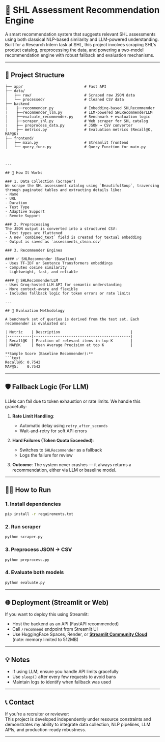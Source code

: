 
# 🧠 SHL Assessment Recommendation Engine

A smart recommendation system that suggests relevant SHL assessments using both classical NLP-based similarity and LLM-powered understanding. Built for a Research Intern task at SHL, this project involves scraping SHL’s product catalog, preprocessing the data, and powering a two-model recommendation engine with robust fallback and evaluation mechanisms.

---

## 📁 Project Structure

```
├── app/                            # Fast API
├── data/
│   ├── raw/                        # Scraped raw JSON data
│   └── processed/                  # Cleaned CSV data
├── backend
|    ├──recommender.py              # Embedding-based SHLRecommender
|    ├──recommender_llm.py          # LLM-powered SHLRecommenderLLM 
|    ├──evaluate_recommender.py     # Benchmark + evaluation logic 
|    ├──scraper_shl.py              # Web scraper for SHL catalog 
|    ├── preprocess_data.py         # JSON → CSV converter
|    ├── metrics.py                 # Evaluation metrics (Recall@K, MAP@K)
├── frontend/
│   ├── main.py                     # Streamlit frontend
│   └── query_func.py               # Query Function for main.py
 
```
```

---

## 🚀 How It Works

### 1. Data Collection (Scraper)
We scrape the SHL assessment catalog using `BeautifulSoup`, traversing through paginated tables and extracting details like:
- Name
- URL
- Duration
- Test Type
- Adaptive Support
- Remote Support

### 2. Preprocessing
The JSON output is converted into a structured CSV:
- Test types are flattened
- A new `combined_text` field is created for textual embedding
- Output is saved as `assessments_clean.csv`

### 3. Recommender Engines

#### ✅ SHLRecommender (Baseline)
- Uses TF-IDF or Sentence Transformers embeddings
- Computes cosine similarity
- Lightweight, fast, and reliable

#### 🤖 SHLRecommenderLLM
- Uses Groq-hosted LLM API for semantic understanding
- More context-aware and flexible
- Includes fallback logic for token errors or rate limits

---

## 🧪 Evaluation Methodology

A benchmark set of queries is derived from the test set. Each recommender is evaluated on:

| Metric    | Description                                |
|-----------|--------------------------------------------|
| Recall@K  | Fraction of relevant items in top K        |
| MAP@K     | Mean Average Precision at top K            |

**Sample Score (Baseline Recommender):**
```text
Recall@5: 0.7542
MAP@5:    0.7542
```

---

## 🛡️ Fallback Logic (For LLM)

LLMs can fail due to token exhaustion or rate limits. We handle this gracefully:

1. **Rate Limit Handling**:
   - Automatic delay using `retry_after_seconds`
   - Wait-and-retry for soft API errors

2. **Hard Failures (Token Quota Exceeded)**:
   - Switches to `SHLRecommender` as a fallback
   - Logs the failure for review

3. **Outcome**: The system never crashes — it always returns a recommendation, either via LLM or baseline model.

---

## 🧑‍💻 How to Run

### 1. Install dependencies
```bash
pip install -r requirements.txt
```

### 2. Run scraper
```bash
python scraper.py
```

### 3. Preprocess JSON → CSV
```bash
python preprocess.py
```

### 4. Evaluate both models
```bash
python evaluate.py
```

---

## 🌐 Deployment (Streamlit or Web)

If you want to deploy this using Streamlit:
- Host the backend as an API (FastAPI recommended)
- Call `/recommend` endpoint from Streamlit UI
- Use HuggingFace Spaces, Render, or [**Streamlit Community Cloud**](https://streamlit.io/cloud) (note: memory limited to 512MB)

---

## 💡 Notes

- If using LLM, ensure you handle API limits gracefully
- Use `sleep()` after every few requests to avoid bans
- Maintain logs to identify when fallback was used

---

## 📞 Contact

If you're a recruiter or reviewer:  
This project is developed independently under resource constraints and demonstrates my ability to integrate data collection, NLP pipelines, LLM APIs, and production-ready robustness.

---
